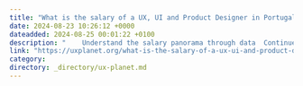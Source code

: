 ```yaml
---
title: "What is the salary of a UX, UI and Product Designer in Portugal?"
date: 2024-08-23 10:26:12 +0000
dateadded: 2024-08-25 00:01:22 +0100
description: "    Understand the salary panorama through data  Continue reading on UX Planet »  "
link: "https://uxplanet.org/what-is-the-salary-of-a-ux-ui-and-product-designer-in-portugal-e2c78f8be1c5?source=rss----819cc2aaeee0---4"
category:
directory: _directory/ux-planet.md
---
```

